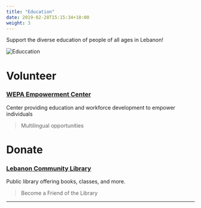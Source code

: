 ```yaml
---
title: "Education"
date: 2019-02-28T15:15:34+10:00
weight: 3
---
```


Support the diverse education of people of all ages in Lebanon!

![Educcation](/images/illustrations/IMG_2796.jpg)

# Volunteer

### <a href="https://www.wepaempowercenter.org/volunteer" target="_blank">WEPA Empowerment Center</a>
Center providing education and workforce development to empower individuals
> Multilingual opportunities

# Donate

### <a href="https://lebanon.lclibs.org/support-the-library/" target="_blank">Lebanon Community Library</a>
Public library offering books, classes, and more.
> Become a Friend of the Library

----
